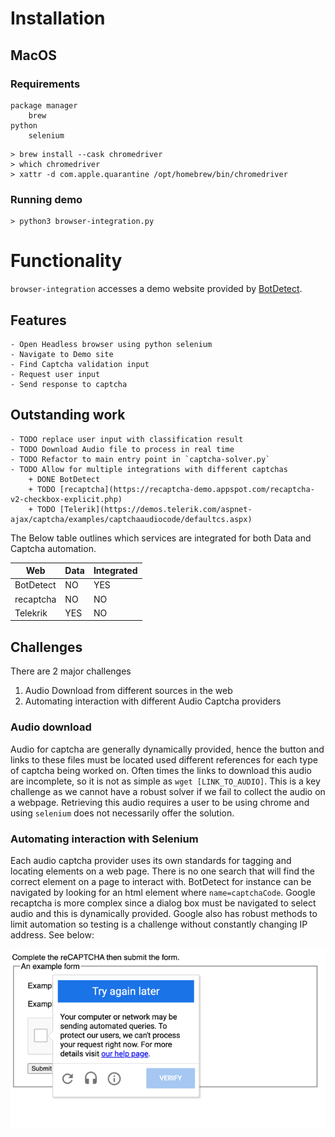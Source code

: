 # Installation

## MacOS 

### Requirements
```commandline
package manager
    brew
python
    selenium
```

```commandline
> brew install --cask chromedriver
> which chromedriver
> xattr -d com.apple.quarantine /opt/homebrew/bin/chromedriver
```

### Running demo
```commandline
> python3 browser-integration.py
```

# Functionality

`browser-integration` accesses a demo website provided by  [BotDetect](https://captcha.com/demos/features/captcha-demo.aspx).

## Features
    - Open Headless browser using python selenium
    - Navigate to Demo site
    - Find Captcha validation input
    - Request user input
    - Send response to captcha

## Outstanding work
    - TODO replace user input with classification result
    - TODO Download Audio file to process in real time
    - TODO Refactor to main entry point in `captcha-solver.py`
    - TODO Allow for multiple integrations with different captchas
        + DONE BotDetect
        + TODO [recaptcha](https://recaptcha-demo.appspot.com/recaptcha-v2-checkbox-explicit.php)
        + TODO [Telerik](https://demos.telerik.com/aspnet-ajax/captcha/examples/captchaaudiocode/defaultcs.aspx)

The Below table outlines which services are integrated for both Data and Captcha automation.

| Web       | Data | Integrated |
|-----------|------|------------|
| BotDetect | NO   | YES        |
| recaptcha | NO   | NO         |
| Telekrik  | YES  | NO         |

## Challenges
There are 2 major challenges
1. Audio Download from different sources in the web
2. Automating interaction with different Audio Captcha providers

### Audio download
Audio for captcha are generally dynamically provided, hence the button and links to these files must
be located used different references for each type of captcha being worked on. Often times the links
to download this audio are incomplete, so it is not as simple as `wget [LINK_TO_AUDIO]`. This is a key
challenge as we cannot have a robust solver if we fail to collect the audio on a webpage. Retrieving this audio
requires a user to be using chrome and using `selenium` does not necessarily offer the solution.

### Automating interaction with Selenium 
Each audio captcha provider uses its own standards for tagging and locating elements on a web page. There is no
one search that will find the correct element on a page to interact with. BotDetect for instance
can be navigated by looking for an html element where `name=captchaCode`. Google recaptcha is more complex since
a dialog box must be navigated to select audio and this is dynamically provided. Google also has robust methods
to limit automation so testing is a challenge without constantly changing IP address. See below:

![img.png](img.png)

